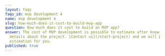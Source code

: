 ```yaml
---
layout: faqs
faqs_id: mvp development 4
name: mvp development 4
slug: how-much-does-it-cost-to-build-mvp-app
question: How much does it cost to build an MVP app?
answer: The cost of MVP development is possible to estimate after knowing
  details about the project. [Contact us](/start-project) and we will prepare an
  estimation for you.
published: true
---
```

